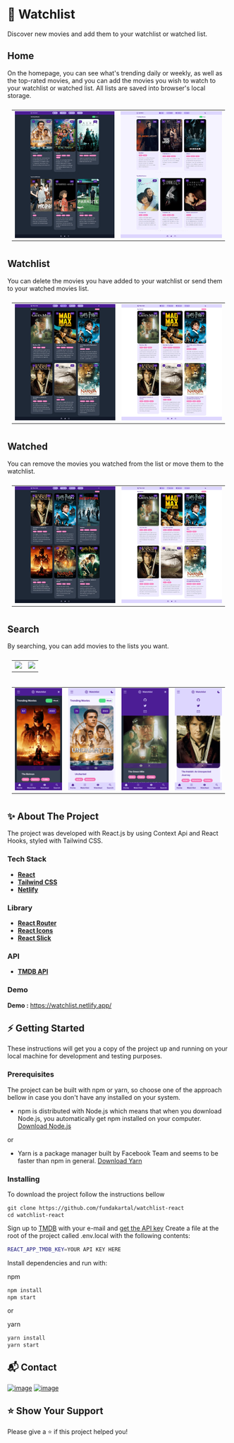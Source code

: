 # 🎥 Watchlist

Discover new movies and add them to your watchlist or watched list.

## Home

On the homepage, you can see what's trending daily or weekly, as well as the top-rated movies, and you can add the movies you wish to watch to your watchlist or watched list. All lists are saved into browser's local storage.

<table style="padding:10px">
  <tr> 
    <td><img src="./public/images/homepage_dark-min.png" width = 100%></td>
    <td><img src="./public/images/homepage_light-min.png" width = 100%></td>
  </tr>
</table>

## Watchlist

You can delete the movies you have added to your watchlist or send them to your watched movies list.

<table style="padding:10px">
  <tr> 
    <td><img src="./public/images/watchlist_dark-min.png" width = 100%></td>
    <td><img src="./public/images/watchlist_light-min.png" width = 100%></td>
  </tr>
</table>

## Watched

You can remove the movies you watched from the list or move them to the watchlist.

<table style="padding:10px">
  <tr> 
    <td><img src="./public/images/watched_dark-min.png" width = 100%></td>
    <td><img src="./public/images/watchlist_light-min.png" width = 100%></td>
  </tr>
</table>

## Search

By searching, you can add movies to the lists you want.

<table style="padding:10px">
  <tr> 
    <td><img src="./public/images/search_dark-min.png" width = 100%></td>
    <td><img src="./public/images/search_light-min.png" width = 100%></td>
  </tr>
</table>

<table style="padding:10px">
  <tr> 
    <td><img src="./public/images/mobile_dark-min.png" width = 100%></td>
    <td><img src="./public/images/mobile_light-min.png" width = 100%></td>
    <td><img src="./public/images/mobile_dark_menu-min.png" width = 100%></td>
    <td><img src="./public/images/mobile_light_m-min.png" width = 100%></td>
  </tr>
</table>

## ✨ About The Project

The project was developed with React.js by using Context Api and React Hooks, styled with Tailwind CSS.

### Tech Stack

- [**React**](https://reactjs.org/)
- [**Tailwind CSS**](https://tailwindcss.com/)
- [**Netlify**](https://www.netlify.com/)

### Library

- [**React Router**](https://reactrouter.com/)
- [**React Icons**](https://react-icons.github.io/react-icons)
- [**React Slick**](https://www.npmjs.com/package/react-slick)

### API

- [**TMDB API**](https://www.themoviedb.org/documentation/api)

### Demo

**Demo :** https://watchlist.netlify.app/

## ⚡ Getting Started

These instructions will get you a copy of the project up and running on your local machine for development and testing
purposes.

### Prerequisites

The project can be built with npm or yarn, so choose one of the approach bellow in case you don't have any installed on your system.

- npm is distributed with Node.js which means that when you download Node.js,
  you automatically get npm installed on your computer. [Download Node.js](https://nodejs.org/en/download/)

or

- Yarn is a package manager built by Facebook Team and seems to be faster than npm in general. [Download Yarn](https://yarnpkg.com/getting-started)

### Installing

To download the project follow the instructions bellow

```
git clone https://github.com/fundakartal/watchlist-react
cd watchlist-react
```

Sign up to [TMDB](https://www.themoviedb.org/) with your e-mail and [get the API key](https://www.themoviedb.org/settings/api)
Create a file at the root of the project called .env.local with the following contents:

```sh
REACT_APP_TMDB_KEY=YOUR API KEY HERE
```

Install dependencies and run with:

npm

```
npm install
npm start
```

or

yarn

```
yarn install
yarn start
```

## 📬 Contact

[![image](https://img.shields.io/badge/Twitter-1DA1F2?style=for-the-badge&logo=twitter&logoColor=white)](https://twitter.com/fundakartaI)
[![image](https://img.shields.io/badge/Gmail-D14836?style=for-the-badge&logo=gmail&logoColor=white)](mailto:kartalfunda01@gmail.com)

## ⭐️ Show Your Support

Please give a ⭐️ if this project helped you!
